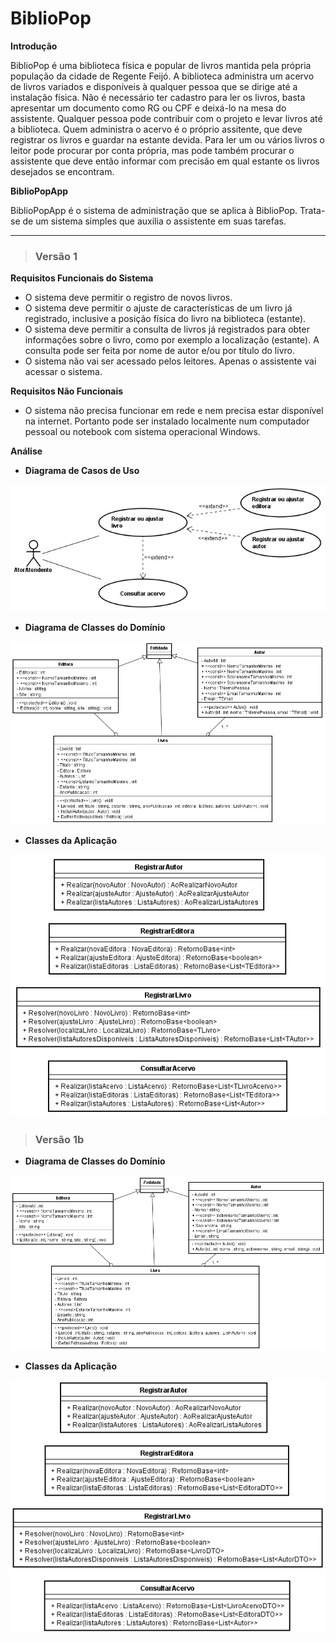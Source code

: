 # BiblioPop

**Introdução** 

BiblioPop é uma biblioteca física e popular de livros mantida pela própria população da cidade de Regente Feijó. 
A biblioteca administra um acervo de livros variados e disponíveis à qualquer pessoa que 
se dirige até a instalação física. 
Não é necessário ter cadastro para ler os livros, basta apresentar um documento como RG ou CPF e deixá-lo na mesa do assistente. 
Qualquer pessoa pode contribuir com o projeto e levar livros até a biblioteca. 
Quem administra o acervo é o próprio assitente, que deve registrar os livros e guardar na estante devida. 
Para ler um ou vários livros o leitor pode procurar por conta própria, mas pode também procurar o assistente que deve então informar com precisão em qual estante os livros desejados se encontram.

**BiblioPopApp** 

BiblioPopApp é o sistema de administração que se aplica à BiblioPop. 
Trata-se de um sistema simples que auxilia o assistente em suas tarefas. 

---

>### **Versão 1**

**Requisitos Funcionais do Sistema** 

- O sistema deve permitir o registro de novos livros.
- O sistema deve permitir o ajuste de características de um livro já registrado, inclusive a posição física do livro na biblioteca (estante).
- O sistema deve permitir a consulta de livros já registrados para obter informações sobre o livro, como por exemplo a localização (estante). A consulta pode ser feita por nome de autor e/ou por título do livro.
- O sistema não vai ser acessado pelos leitores. Apenas o assistente vai acessar o sistema. 

**Requisitos Não Funcionais**

- O sistema não precisa funcionar em rede e nem precisa estar disponível na internet. Portanto pode ser instalado localmente num computador pessoal ou notebook com sistema operacional Windows. 

**Análise** 

- **Diagrama de Casos de Uso** 

<img src="img/casos_de_uso_v1.jpg">

- **Diagrama de Classes do Domínio** 

<img src="img/diagrama_de_classes_v1.jpg">

- **Classes da Aplicação** 

<img src="img/classes_da_aplicacao_v1.jpg">

>### **Versão 1b**

- **Diagrama de Classes do Domínio** 

<img src="img/diagrama_de_classes_v1b.jpg">

- **Classes da Aplicação** 

<img src="img/classes_da_aplicacao_v1b.jpg">
